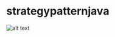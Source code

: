 # strategypatternjava




![alt text](http://gyanendushekhar.com/wp-content/uploads/2016/09/Strategy-Design-Pattern-in-C-UML-Diagram.png)
